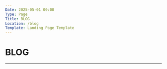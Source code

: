 ```yaml
---
Date: 2025-05-01 00:00
Type: Page
Title: BLOG
Location: /blog
Template: Landing Page Template
---
```


# BLOG

---

